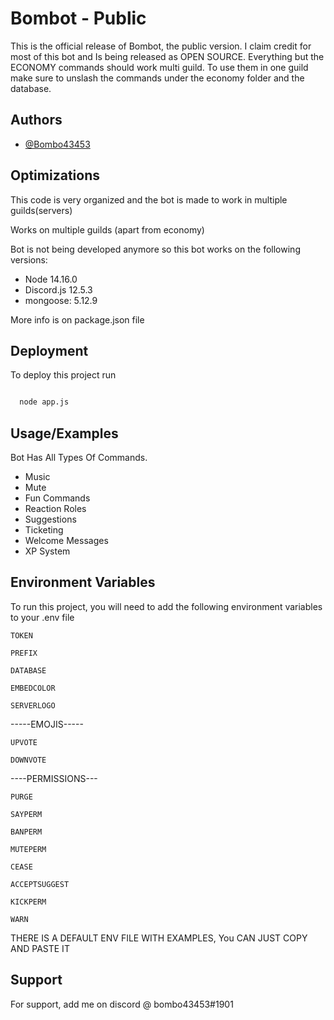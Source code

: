 
# Bombot - Public

This is the official release of Bombot, the public version. I claim credit for most of this bot and Is being released as OPEN SOURCE.
Everything but the ECONOMY commands should work multi guild. To use them in one guild make sure to unslash the commands under the economy folder and the database. 


## Authors

- [@Bombo43453](https://www.github.com/Bombo43453)

  
## Optimizations

This code is very organized and the bot is made to work in multiple guilds(servers)

Works on multiple guilds (apart from economy)

Bot is not being developed anymore so this bot works on the following versions:

- Node 14.16.0
- Discord.js 12.5.3
- mongoose: 5.12.9

More info is on package.json file

  
## Deployment

To deploy this project run


```bash

  node app.js
```


  
## Usage/Examples

Bot Has All Types Of Commands. 
- Music 
- Mute
- Fun Commands
- Reaction Roles
- Suggestions
- Ticketing 
- Welcome Messages
- XP System

  
## Environment Variables

To run this project, you will need to add the following environment variables to your .env file

`TOKEN`

`PREFIX`

`DATABASE`

`EMBEDCOLOR`

`SERVERLOGO`

-----EMOJIS-----

`UPVOTE`

`DOWNVOTE`

----PERMISSIONS---

`PURGE`

`SAYPERM`

`BANPERM`

`MUTEPERM`

`CEASE`

`ACCEPTSUGGEST`

`KICKPERM`

`WARN`




THERE IS A DEFAULT ENV FILE WITH EXAMPLES, You CAN JUST COPY AND PASTE IT
## Support

For support, add me on discord @ bombo43453#1901

  
